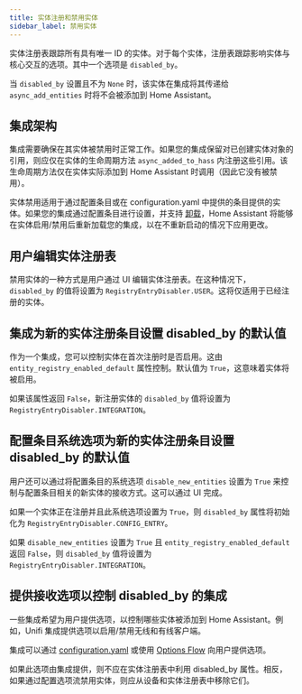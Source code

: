 ```yaml
---
title: 实体注册和禁用实体
sidebar_label: 禁用实体
---
```


实体注册表跟踪所有具有唯一 ID 的实体。对于每个实体，注册表跟踪影响实体与核心交互的选项。其中一个选项是 `disabled_by`。

当 `disabled_by` 设置且不为 `None` 时，该实体在集成将其传递给 `async_add_entities` 时将不会被添加到 Home Assistant。

## 集成架构

集成需要确保在其实体被禁用时正常工作。如果您的集成保留对已创建实体对象的引用，则应仅在实体的生命周期方法 `async_added_to_hass` 内注册这些引用。该生命周期方法仅在实体实际添加到 Home Assistant 时调用（因此它没有被禁用）。

实体禁用适用于通过配置条目或在 configuration.yaml 中提供的条目提供的实体。如果您的集成通过配置条目进行设置，并支持 [卸载](config_entries_index.md#unloading-entries)，Home Assistant 将能够在实体启用/禁用后重新加载您的集成，以在不重新启动的情况下应用更改。

## 用户编辑实体注册表

禁用实体的一种方式是用户通过 UI 编辑实体注册表。在这种情况下，`disabled_by` 的值将设置为 `RegistryEntryDisabler.USER`。这将仅适用于已经注册的实体。

## 集成为新的实体注册条目设置 disabled_by 的默认值

作为一个集成，您可以控制实体在首次注册时是否启用。这由 `entity_registry_enabled_default` 属性控制。默认值为 `True`，这意味着实体将被启用。

如果该属性返回 `False`，新注册实体的 `disabled_by` 值将设置为 `RegistryEntryDisabler.INTEGRATION`。

## 配置条目系统选项为新的实体注册条目设置 disabled_by 的默认值

用户还可以通过将配置条目的系统选项 `disable_new_entities` 设置为 `True` 来控制与配置条目相关的新实体的接收方式。这可以通过 UI 完成。

如果一个实体正在注册并且此系统选项设置为 `True`，则 `disabled_by` 属性将初始化为 `RegistryEntryDisabler.CONFIG_ENTRY`。

如果 `disable_new_entities` 设置为 `True` 且 `entity_registry_enabled_default` 返回 `False`，则 `disabled_by` 值将设置为 `RegistryEntryDisabler.INTEGRATION`。

## 提供接收选项以控制 disabled_by 的集成

一些集成希望为用户提供选项，以控制哪些实体被添加到 Home Assistant。例如，Unifi 集成提供选项以启用/禁用无线和有线客户端。

集成可以通过 [configuration.yaml](/configuration_yaml_index.md) 或使用 [Options Flow](/config_entries_options_flow_handler.md) 向用户提供选项。

如果此选项由集成提供，则不应在实体注册表中利用 disabled_by 属性。相反，如果通过配置选项流禁用实体，则应从设备和实体注册表中移除它们。